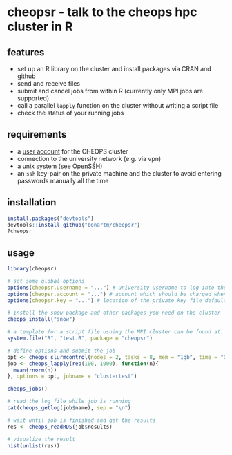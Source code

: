 # cheopsr - talk to the cheops hpc cluster in R

## features
- set up an R library on the cluster and install packages via CRAN and github
- send and receive files
- submit and cancel jobs from within R (currently only MPI jobs are supported)
- call a parallel `lapply` function on the cluster without writing a script file
- check the status of your running jobs

## requirements
- a [user account](https://rrzk.uni-koeln.de/hpc.html?&L=1) for the CHEOPS cluster
- connection to the university network (e.g. via vpn)
- a unix system (see [OpenSSH](https://www.openssh.com/users.html))
- an `ssh` key-pair on the private machine and the cluster to avoid entering passwords manually all the time


## installation
```R
install.packages("devtools")
devtools::install_github("bonartm/cheopsr")
?cheopsr
````

## usage
```R
library(cheopsr)

# set some global options
options(cheopsr.username = "...") # university username to log into the cluster
options(cheopsr.account = "...") # account which should be charged when submitting jobs defaults to "UniKoeln"
options(cheopsr.key = "...") # location of the private key file defaults to "~/.ssh/id_rsa"

# install the snow package and other packages you need on the cluster
cheops_install("snow")

# a template for a script file usning the MPI cluster can be found at:
system.file("R", "test.R", package = "cheopsr")

# define options and submit the job
opt <- cheops_slurmcontrol(nodes = 2, tasks = 8, mem = "1gb", time = "00:00:20", partition = "devel")
job <- cheops_lapply(rep(100, 1000), function(n){
  mean(rnorm(n))
}, options = opt, jobname = "clustertest")

cheops_jobs()

# read the log file while job is running
cat(cheops_getlog(job$name), sep = "\n")

# wait until job is finished and get the results
res <- cheops_readRDS(job$results)

# visualize the result
hist(unlist(res))
````
